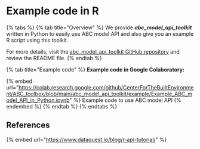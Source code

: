 # Example code in R

{% tabs %}
{% tab title="Overview" %}
We provide _**abc\_model\_api\_toolkit**_ written in Python to easily use ABC model API and also give you an example R script using this toolkit.&#x20;

For more details, visit the [abc\_model\_api\_toolkit GitHub repository](https://github.com/CenterForTheBuiltEnvironment/ABC\_toolbox/tree/main/abc\_model\_api\_toolkit) and review the README file.
{% endtab %}

{% tab title="Example code" %}
**Example code in Google Colaboratory:**

{% embed url="https://colab.research.google.com/github/CenterForTheBuiltEnvironment/ABC_toolbox/blob/main/abc_model_api_toolkit/example/Example_ABC_model_API_in_Python.ipynb" %}
Example code to use ABC model API
{% endembed %}
{% endtab %}
{% endtabs %}

## References

{% embed url="https://www.dataquest.io/blog/r-api-tutorial/" %}

